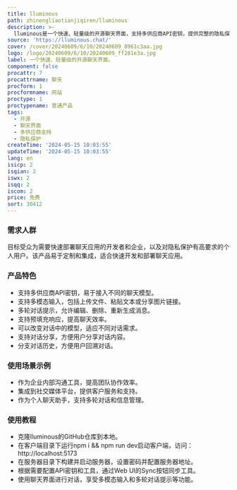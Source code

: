 ```yaml
---
title: lluminous
path: zhinengliaotianjiqiren/lluminous
description: >-
  lluminous是一个快速、轻量级的开源聊天界面，支持多供应商API密钥，提供完整的隐私保护，所有对话历史和密钥都存储在本地。它支持多模态输入、多轮对话提示、预填充响应、模型切换以及对话分享等功能。
source: 'https://lluminous.chat/'
cover: /cover/20240609/6/10/20240609_8961c3aa.jpg
logo: /logo/20240609/6/10/20240609_ff281e3a.jpg
label: 一个快速、轻量级的开源聊天界面。
component: false
procattr: 7
procattrname: 聊天
procform: 1
procformname: 网站
proctype: 1
proctypename: 普通产品
tags:
  - 开源
  - 聊天界面
  - 多供应商支持
  - 隐私保护
createTime: '2024-05-15 10:03:55'
updateTime: '2024-05-15 10:03:55'
lang: en
isicp: 2
isqian: 2
iswx: 2
isqq: 2
iscom: 2
price: 免费
sort: 30412
---
```


### 需求人群

目标受众为需要快速部署聊天应用的开发者和企业，以及对隐私保护有高要求的个人用户。该产品易于定制和集成，适合快速开发和部署聊天应用。

### 产品特色

- 支持多供应商API密钥，易于接入不同的聊天模型。
- 支持多模态输入，包括上传文件、粘贴文本或分享图片链接。
- 多轮对话提示，允许编辑、删除、重新生成消息。
- 支持预填充响应，提高聊天效率。
- 可以改变对话中的模型，适应不同对话需求。
- 支持对话分享，方便用户分享对话内容。
- 分支对话历史，方便用户回溯对话。

### 使用场景示例

- 作为企业内部沟通工具，提高团队协作效率。
- 集成到社交媒体平台，提供客户服务和支持。
- 作为个人聊天助手，支持多轮对话和信息管理。

### 使用教程

- 克隆lluminous的GitHub仓库到本地。
- 在客户端目录下运行npm i && npm run dev启动客户端，访问：http://localhost:5173
- 在服务器目录下构建并启动服务器，设置密码并配置服务器地址。
- 根据需要配置API密钥和工具，通过Web UI的Sync按钮同步工具。
- 使用聊天界面进行对话，享受多模态输入和多轮对话提示等功能。
